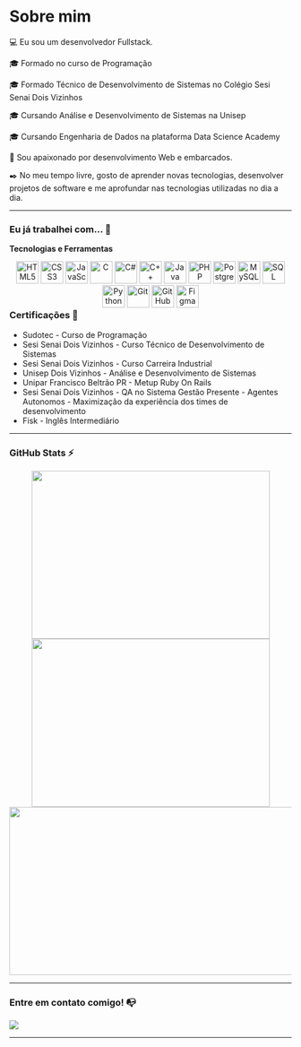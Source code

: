 # Sobre mim

💻 Eu sou um desenvolvedor Fullstack.

🎓 Formado no curso de Programação

🎓 Formado Técnico de Desenvolvimento de Sistemas no Colégio Sesi Senai Dois Vizinhos

🎓 Cursando Análise e Desenvolvimento de Sistemas na Unisep

🎓 Cursando Engenharia de Dados na plataforma Data Science Academy

🔎 Sou apaixonado por desenvolvimento Web e embarcados. 

✒️ No meu tempo livre, gosto de aprender novas tecnologias, desenvolver projetos de software e me aprofundar nas tecnologias utilizadas no dia a dia.

---

### Eu já trabalhei com... 🔧

**Tecnologias e Ferramentas**

<div style="text-align: center; float:left;">
    <img alt="HTML5" height="40" width="40" src="https://cdn.jsdelivr.net/gh/devicons/devicon/icons/html5/html5-original.svg">
    <img alt="CSS3" height="40" width="40" src="https://cdn.jsdelivr.net/gh/devicons/devicon/icons/css3/css3-original.svg">
    <img alt="JavaScript" height="40" width="40" src="https://cdn.jsdelivr.net/gh/devicons/devicon/icons/javascript/javascript-original.svg">
    <img alt="C" height="40" width="40" src="https://cdn.jsdelivr.net/gh/devicons/devicon/icons/c/c-original.svg">
    <img alt="C#" height="40" width="40" src="https://cdn.jsdelivr.net/gh/devicons/devicon/icons/csharp/csharp-original.svg">
    <img alt="C++" height="40" width="40" src="https://cdn.jsdelivr.net/gh/devicons/devicon/icons/cplusplus/cplusplus-original.svg">
    <img alt="Java" height="40" width="40" src="https://cdn.jsdelivr.net/gh/devicons/devicon/icons/java/java-original.svg">
    <img alt="PHP" height="40" width="40" src="https://cdn.jsdelivr.net/gh/devicons/devicon/icons/php/php-original.svg">
    <img alt="PostgreSQL" height="40" width="40" src="https://cdn.jsdelivr.net/gh/devicons/devicon/icons/postgresql/postgresql-original.svg">
    <img alt="MySQL" height="40" width="40" src="https://cdn.jsdelivr.net/gh/devicons/devicon/icons/mysql/mysql-original.svg">
    <img alt="SQL Server" height="40" width="40" src="https://img.icons8.com/color/48/000000/microsoft-sql-server.png">
    <img alt="Python" height="40" width="40" src="https://cdn.jsdelivr.net/gh/devicons/devicon/icons/python/python-original.svg">
    <img alt="Git" height="40" width="40" src="https://cdn.jsdelivr.net/gh/devicons/devicon/icons/git/git-original.svg">
    <img alt="GitHub" color="white" height="40" width="40" src="https://cdn.jsdelivr.net/gh/devicons/devicon/icons/github/github-original.svg">
    <img alt="Figma" height="40" width="40" src="https://cdn.jsdelivr.net/gh/devicons/devicon/icons/figma/figma-original.svg">
</div>


### Certificações 📜

- Sudotec - Curso de Programação
- Sesi Senai Dois Vizinhos - Curso Técnico de Desenvolvimento de Sistemas
- Sesi Senai Dois Vizinhos - Curso Carreira Industrial
- Unisep Dois Vizinhos - Análise e Desenvolvimento de Sistemas
- Unipar Francisco Beltrão PR - Metup Ruby On Rails
- Sesi Senai Dois Vizinhos - QA no Sistema Gestão Presente - Agentes Autonomos - Maximização da experiência dos times de desenvolvimento
- Fisk - Inglês Intermediário
---

### GitHub Stats ⚡
<div align="center">
<a href="https://github.com/GabrielMoreira17">
  <img width="425em" height="300em" src="https://github-readme-stats.vercel.app/api?username=GabrielMoreira17&theme=dracula&show_icons=true&hide_border=false&count_private=true"/>
</a>
<a href="https://github.com/GabrielMoreira17">
  <img width="425em" height="300em" src="https://github-readme-streak-stats.herokuapp.com/?user=GabrielMoreira17&theme=dracula&hide_border=false"/>
</a>

  <img width="850em" height="300em" src="https://github-readme-stats.vercel.app/api/top-langs/?username=GabrielMoreira17&theme=dracula&show_icons=true&hide_border=false&layout=compact"/>
</a>
</div>

---

### Entre em contato comigo! 📭
<div>
  <a href="https://www.linkedin.com/in/gabriel-moreira-325306311" target="_blank"><img src="https://img.shields.io/badge/-LinkedIn-%230077B5?style=for-the-badge&logo=linkedin&logoColor=white" target="_blank"></a>
</div>

---
